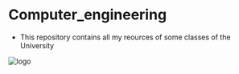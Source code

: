 # Computer_engineering
* This repository contains all my reources of some classes of the University


![logo](https://upload.wikimedia.org/wikipedia/commons/thumb/d/d9/Logo_del_ITAM.svg/600px-Logo_del_ITAM.svg.png)

